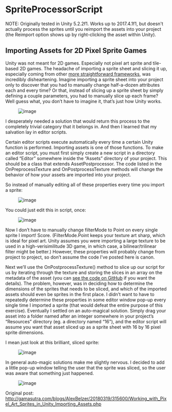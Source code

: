 # SpriteProcessorScript

NOTE: Originally tested in Unity 5.2.2f1. Works up to 2017.4.1f1, but doesn't actually process the sprites until you reimport the assets into your project (the Reimport option shows up by right-clicking the asset within Unity).

<h2>Importing Assets for 2D Pixel Sprite Games</h2>

<p>Unity was not meant for 2D games. Especially not pixel art sprite and tile-based 2D games. The headache of importing a sprite sheet and slicing it up, especially coming from other <a href="https://haxeflixel.com/documentation/flxsprite/">more straightforward frameworks</a>, was incredibly disheartening. Imagine importing a sprite sheet into your project only to discover that you had to manually change half-a-dozen attributes each and every time? Or that, instead of slicing up a sprite sheet by simply defining a couple parameters, you had to manually slice up each frame? Well guess what, you don&rsquo;t have to imagine it, that&rsquo;s just how Unity works.</p>

<figure class="tmblr-full" data-orig-height="88" data-orig-width="516"><img alt="image" data-orig-height="88" data-orig-width="516" src="https://78.media.tumblr.com/97b265f92483420c7db443a4671bbecf/tumblr_inline_p5p6eovsOG1sph69g_540.png" /></figure>

<p>I desperately needed a solution that would return this process to the completely trivial category that it belongs in. And then I learned that my salvation lay in editor scripts.</p>

<p>Certain editor scripts execute automatically every time a certain Unity function is performed. Importing assets is one of those functions. To make an editor script, you must first simply create a new script in a directory called &ldquo;Editor&rdquo; somewhere inside the &ldquo;Assets&rdquo; directory of your project. This should be a class that extends AssetPostprocessor. The code listed in the OnPreprocessTexture and OnPostprocessTexture methods will change the behavior of how your assets are imported into your project.</p>

<p>So instead of manually editing all of these properties every time you import a sprite:</p>

<figure class="tmblr-full" data-orig-height="463" data-orig-width="330"><img alt="image" data-orig-height="463" data-orig-width="330" src="https://78.media.tumblr.com/842f3eecf0cf6895cfee75b2302a3120/tumblr_inline_p5p6f5Ug2q1sph69g_540.png" /></figure>

<p>You could just edit this in script, once:</p>

<figure class="tmblr-full" data-orig-height="155" data-orig-width="410"><img alt="image" data-orig-height="155" data-orig-width="410" src="https://78.media.tumblr.com/62e2c9fbb5b3b29a694527c4fb997ad2/tumblr_inline_p5p6fqiMee1sph69g_540.png" /></figure>

<p>Now I don&rsquo;t have to manually change filterMode to Point on every single sprite I import! Score. (FilterMode.Point keeps your texture art sharp, which is ideal for pixel art. Unity assumes you were importing a large texture to be used in a high-verisimilitude 3D game, in which case, a bilinear/trilinear filter might be better.) However, these properties will probably change from project to project, so don&rsquo;t assume the code I&rsquo;ve posted here is canon.</p>

<p>Next we&rsquo;ll use the OnPostprocessTexture() method to slice up our script for us by iterating through the texture and storing the slices in an array on the metadata of the asset (you can <a href="https://github.com/dithyrambs/SpriteProcessorScript">see the code on GitHub</a> if you want the details). The problem, however, was in deciding how to determine the dimensions of the sprites that needs to be sliced, and which of the imported assets should even be sprites in the first place. I didn&rsquo;t want to have to repeatedly determine these properties in some editor window pop-up every single time I imported a sprite (that would defeat the entire purpose of this exercise). Eventually I settled on an auto-magical solution. Simply drag your asset into a folder named after an integer somewhere in your project&rsquo;s &ldquo;Resources&rdquo; directory (eg. a directory named &ldquo;16&rdquo;), and the editor script will assume you want that asset sliced up as a sprite sheet with 16 by 16 pixel sprite dimensions.</p>

<p>I mean just look at this brilliant, sliced sprite:</p>

<figure class="tmblr-full" data-orig-height="196" data-orig-width="321"><img alt="image" data-orig-height="196" data-orig-width="321" src="https://78.media.tumblr.com/9ff747c5e3ed50f396cbf4599788d05d/tumblr_inline_p5p6g368YK1sph69g_540.png" /></figure>

<p>In general auto-magic solutions make me slightly nervous. I decided to add a little pop-up window telling the user that the sprite was sliced, so the user was aware that something just happened.</p>

<figure class="tmblr-full" data-orig-height="147" data-orig-width="512"><img alt="image" data-orig-height="147" data-orig-width="512" src="https://78.media.tumblr.com/f22bc3f1dac3059c1b9331203bd4692d/tumblr_inline_p5p6gfHd3F1sph69g_540.png" /></figure>


Original post:
http://gamasutra.com/blogs/AlexBelzer/20180319/315600/Working_with_Pixel_Art_Sprites_in_Unity_Importing_Assets.php
